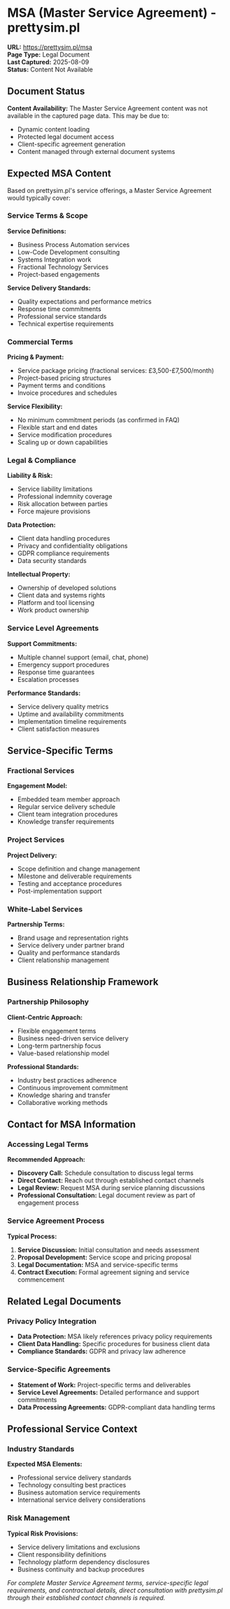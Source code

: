 # MSA (Master Service Agreement) - prettysim.pl

**URL:** https://prettysim.pl/msa  
**Page Type:** Legal Document  
**Last Captured:** 2025-08-09  
**Status:** Content Not Available

## Document Status

**Content Availability:** The Master Service Agreement content was not available in the captured page data. This may be due to:
- Dynamic content loading
- Protected legal document access
- Client-specific agreement generation
- Content managed through external document systems

## Expected MSA Content

Based on prettysim.pl's service offerings, a Master Service Agreement would typically cover:

### Service Terms & Scope
**Service Definitions:**
- Business Process Automation services
- Low-Code Development consulting
- Systems Integration work
- Fractional Technology Services
- Project-based engagements

**Service Delivery Standards:**
- Quality expectations and performance metrics
- Response time commitments
- Professional service standards
- Technical expertise requirements

### Commercial Terms

**Pricing & Payment:**
- Service package pricing (fractional services: £3,500-£7,500/month)
- Project-based pricing structures
- Payment terms and conditions
- Invoice procedures and schedules

**Service Flexibility:**
- No minimum commitment periods (as confirmed in FAQ)
- Flexible start and end dates
- Service modification procedures
- Scaling up or down capabilities

### Legal & Compliance

**Liability & Risk:**
- Service liability limitations
- Professional indemnity coverage
- Risk allocation between parties
- Force majeure provisions

**Data Protection:**
- Client data handling procedures
- Privacy and confidentiality obligations
- GDPR compliance requirements
- Data security standards

**Intellectual Property:**
- Ownership of developed solutions
- Client data and systems rights
- Platform and tool licensing
- Work product ownership

### Service Level Agreements

**Support Commitments:**
- Multiple channel support (email, chat, phone)
- Emergency support procedures
- Response time guarantees
- Escalation processes

**Performance Standards:**
- Service delivery quality metrics
- Uptime and availability commitments
- Implementation timeline requirements
- Client satisfaction measures

## Service-Specific Terms

### Fractional Services
**Engagement Model:**
- Embedded team member approach
- Regular service delivery schedule
- Client team integration procedures
- Knowledge transfer requirements

### Project Services
**Project Delivery:**
- Scope definition and change management
- Milestone and deliverable requirements
- Testing and acceptance procedures
- Post-implementation support

### White-Label Services
**Partnership Terms:**
- Brand usage and representation rights
- Service delivery under partner brand
- Quality and performance standards
- Client relationship management

## Business Relationship Framework

### Partnership Philosophy
**Client-Centric Approach:**
- Flexible engagement terms
- Business need-driven service delivery
- Long-term partnership focus
- Value-based relationship model

**Professional Standards:**
- Industry best practices adherence
- Continuous improvement commitment
- Knowledge sharing and transfer
- Collaborative working methods

## Contact for MSA Information

### Accessing Legal Terms
**Recommended Approach:**
- **Discovery Call:** Schedule consultation to discuss legal terms
- **Direct Contact:** Reach out through established contact channels
- **Legal Review:** Request MSA during service planning discussions
- **Professional Consultation:** Legal document review as part of engagement process

### Service Agreement Process
**Typical Process:**
1. **Service Discussion:** Initial consultation and needs assessment
2. **Proposal Development:** Service scope and pricing proposal
3. **Legal Documentation:** MSA and service-specific terms
4. **Contract Execution:** Formal agreement signing and service commencement

## Related Legal Documents

### Privacy Policy Integration
- **Data Protection:** MSA likely references privacy policy requirements
- **Client Data Handling:** Specific procedures for business client data
- **Compliance Standards:** GDPR and privacy law adherence

### Service-Specific Agreements
- **Statement of Work:** Project-specific terms and deliverables
- **Service Level Agreements:** Detailed performance and support commitments
- **Data Processing Agreements:** GDPR-compliant data handling terms

## Professional Service Context

### Industry Standards
**Expected MSA Elements:**
- Professional service delivery standards
- Technology consulting best practices
- Business automation service requirements
- International service delivery considerations

### Risk Management
**Typical Risk Provisions:**
- Service delivery limitations and exclusions
- Client responsibility definitions
- Technology platform dependency disclosures
- Business continuity and backup procedures

*For complete Master Service Agreement terms, service-specific legal requirements, and contractual details, direct consultation with prettysim.pl through their established contact channels is required.*